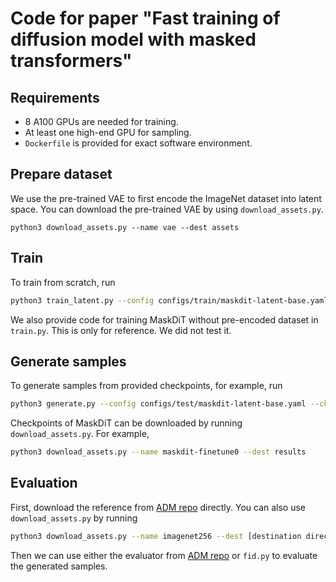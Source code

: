 # Code for paper "Fast training of diffusion model with masked transformers"

## Requirements
- 8 A100 GPUs are needed for training. 
- At least one high-end GPU for sampling. 
- `Dockerfile` is provided for exact software environment. 

## Prepare dataset
We use the pre-trained VAE to first encode the ImageNet dataset into latent space. You can download the pre-trained VAE by using `download_assets.py`. 
```
python3 download_assets.py --name vae --dest assets
```
## Train
To train from scratch, run
```bash
python3 train_latent.py --config configs/train/maskdit-latent-base.yaml --num_process_per_node 8
```

We also provide code for training MaskDiT without pre-encoded dataset in `train.py`. This is only for reference. We did not test it. 


## Generate samples
To generate samples from provided checkpoints, for example, run
```bash
python3 generate.py --config configs/test/maskdit-latent-base.yaml --ckpt_path results/2075000.pt --class_idx 388 --cfg_scale 2.5
```
Checkpoints of MaskDiT can be downloaded by running `download_assets.py`. For example, 
```bash
python3 download_assets.py --name maskdit-finetune0 --dest results
```

## Evaluation
First, download the reference from [ADM repo](https://github.com/openai/guided-diffusion/tree/main/evaluations) directly. You can also use `download_assets.py` by running 
```bash
python3 download_assets.py --name imagenet256 --dest [destination directory]
```
Then we can use either the evaluator from [ADM repo](https://github.com/openai/guided-diffusion/tree/main/evaluations) or `fid.py` to evaluate the generated samples.